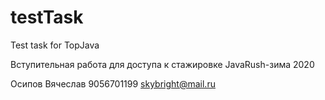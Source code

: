 # testTask
Test task for TopJava

Вступительная работа для доступа к стажировке JavaRush-зима 2020

Осипов Вячеслав
9056701199
skybright@mail.ru
